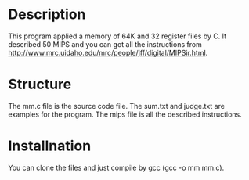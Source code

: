 
Description
======
This program applied a memory of 64K and 32 register files by C. It described 50 MIPS and you can got all the instructions from http://www.mrc.uidaho.edu/mrc/people/jff/digital/MIPSir.html.

Structure
======
The mm.c file is the source code file.
The sum.txt and judge.txt are examples for the program.
The mips file is all the described instructions.

Installnation
======
You can clone the files and just compile by gcc (gcc -o mm mm.c).
